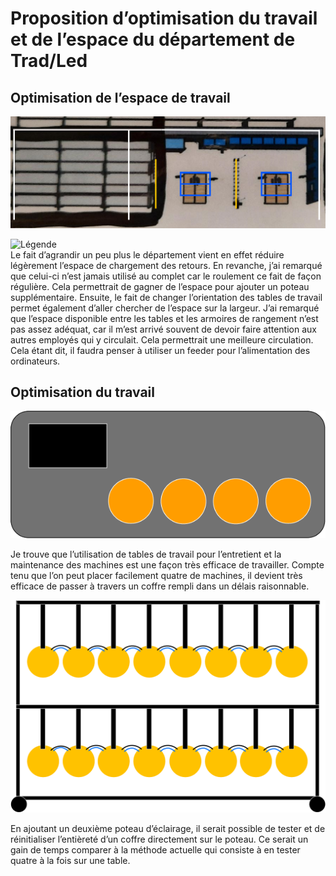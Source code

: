 # Proposition d’optimisation du travail et de l’espace du département de Trad/Led
##
## Optimisation de l’espace de travail
![Plan de travail](https://github.com/sebreilly/projet_stage_2023/blob/main/doc/projet_1_optimisation_du_travail_Trad_LED/medias/plan_de_travail.png)

![Légende](https://github.com/sebreilly/projet_stage_2023/blob/main/doc/projet_1_optimisation_du_travail_Trad_LED/medias/AI/stage_l%C3%A9gende.png)</br>
Le fait d’agrandir un peu plus le département vient en effet réduire légèrement l’espace de chargement des retours. En revanche, j’ai remarqué que celui-ci n’est jamais utilisé au complet car le roulement ce fait de façon régulière. Cela permettrait de gagner de l’espace pour ajouter un poteau supplémentaire. Ensuite, le fait de changer l’orientation des tables de travail permet également d’aller chercher de l’espace sur la largeur. J’ai remarqué que l’espace disponible entre les tables et les armoires de rangement n’est pas assez adéquat, car il m’est arrivé souvent de devoir faire attention aux autres employés qui y circulait. Cela permettrait une meilleure circulation. Cela étant dit, il faudra penser à utiliser un feeder pour l’alimentation des ordinateurs.

## Optimisation du travail
![Entretient](https://github.com/sebreilly/projet_stage_2023/blob/main/doc/projet_1_optimisation_du_travail_Trad_LED/medias/AI/entretient_static_light.png)

Je trouve que l’utilisation de tables de travail pour l’entretient et la maintenance des machines est une façon très efficace de travailler. Compte tenu que l’on peut placer facilement quatre de machines, il devient très efficace de passer à travers un coffre rempli dans un délais raisonnable.

![pôle d'éclairage](https://github.com/sebreilly/projet_stage_2023/blob/main/doc/projet_1_optimisation_du_travail_Trad_LED/medias/AI/pole_eclairage.png)

En ajoutant un deuxième poteau d’éclairage, il serait possible de tester et de réinitialiser l’entièreté d’un coffre directement sur le poteau. Ce serait un gain de temps comparer à la méthode actuelle qui consiste à en tester quatre à la fois sur une table.
